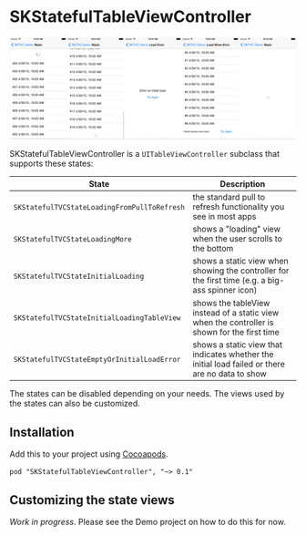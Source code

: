 # SKStatefulTableViewController

![](Documentation/Images/screenshots.jpg)

SKStatefulTableViewController is a `UITableViewController` subclass that supports these states:

  State | Description
  ------|-----------------------------------------
  `SKStatefulTVCStateLoadingFromPullToRefresh` | the standard pull to refresh functionality you see in most apps
  `SKStatefulTVCStateLoadingMore`              | shows a "loading" view when the user scrolls to the bottom
  `SKStatefulTVCStateInitialLoading`           | shows a static view when showing the controller for the first time (e.g. a big-ass spinner icon)
  `SKStatefulTVCStateInitialLoadingTableView`  | shows the tableView instead of a static view when the controller is shown for the first time
  `SKStatefulTVCStateEmptyOrInitialLoadError`  | shows a static view that indicates whether the initial load failed or there are no data to show

The states can be disabled depending on your needs. The views used by the states can also be customized.

## Installation

Add this to your project using [Cocoapods](https://cocoapods.org).

    pod "SKStatefulTableViewController", "~> 0.1"

## Customizing the state views

_Work in progress_. Please see the Demo project on how to do this for now.
